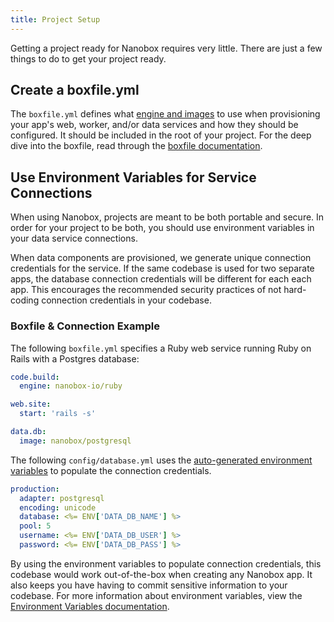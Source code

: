 ```yaml
---
title: Project Setup
---
```


Getting a project ready for Nanobox requires very little. There are just a few things to do to get your project ready.

## Create a boxfile.yml
The `boxfile.yml` defines what [engine and images](engines-images) to use when provisioning your app's web, worker, and/or data services and how they should be configured. It should be included in the root of your project. For the deep dive into the boxfile, read through the [boxfile documentation](/app-config/boxfile/).

## Use Environment Variables for Service Connections
When using Nanobox, projects are meant to be both portable and secure. In order for your project to be both, you should use environment variables in your data service connections.

When data components are provisioned, we generate unique connection credentials for the service. If the same codebase is used for two separate apps, the database connection credentials will be different for each each app. This encourages the recommended security practices of not hard-coding connection credentials in your codebase.

### Boxfile & Connection Example
The following `boxfile.yml` specifies a Ruby web service running Ruby on Rails with a Postgres database:

```yaml
code.build:
  engine: nanobox-io/ruby

web.site:
  start: 'rails -s'

data.db:
  image: nanobox/postgresql
```

The following `config/database.yml` uses the [auto-generated environment variables](/app-config/environment-variables/#auto-generated-environment-variables) to populate the connection credentials.

```yaml
production:
  adapter: postgresql
  encoding: unicode
  database: <%= ENV['DATA_DB_NAME'] %>
  pool: 5
  username: <%= ENV['DATA_DB_USER'] %>
  password: <%= ENV['DATA_DB_PASS'] %>
```

By using the environment variables to populate connection credentials, this codebase would work out-of-the-box when creating any Nanobox app. It also keeps you have having to commit sensitive information to your codebase. For more information about environment variables, view the [Environment Variables documentation](/app-config/environment-variables/).
